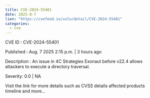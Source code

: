 ```yaml
--- 
title: CVE-2024-55401
date: 2025-8-7
lien: "https://cvefeed.io/vuln/detail/CVE-2024-55401"
categories:
  - cve
---
```


CVE ID : CVE-2024-55401

Published :  Aug. 7
2025
2:15 p.m. | 3 hours ago

Description : An issue in 4C Strategies Exonaut before v22.4 allows attackers to execute a directory traversal.

Severity: 0.0 | NA

Visit the link for more details
such as CVSS details
affected products
timeline
and more...

